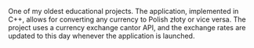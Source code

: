 One of my oldest educational projects. The application, implemented in C++, allows for converting any currency to Polish złoty or vice versa. The project uses a currency exchange cantor API, and the exchange rates are updated to this day whenever the application is launched.
